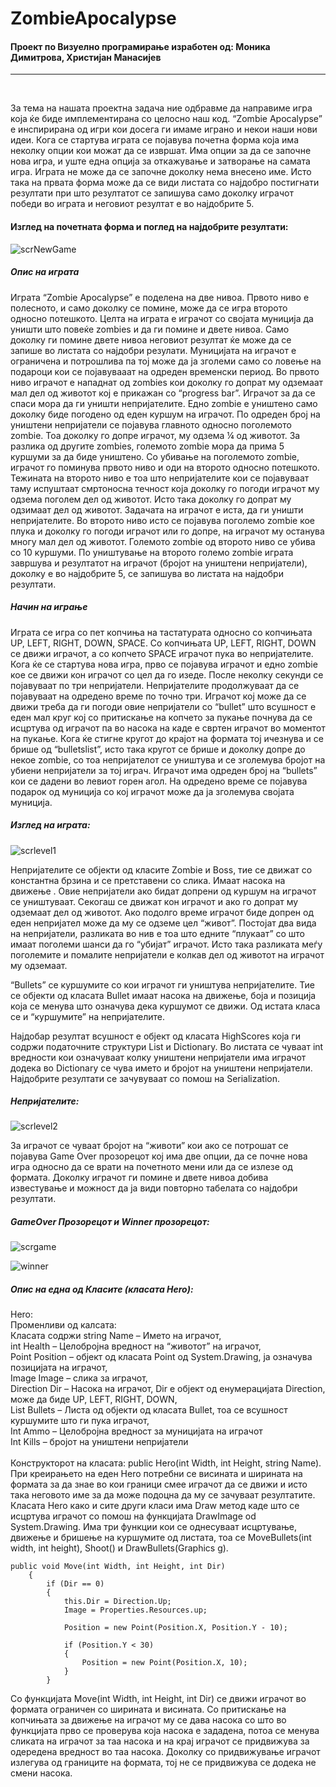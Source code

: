 # ZombieApocalypse
<h4>Проект по Визуелно програмирање изработен од: Моника Димитрова, Христијан Манасијев</h4>
<hr> 
<br>
<p>
За тема на нашата проектна задача ние одбравме да направиме игра која ќе биде имплементирана со целосно наш код. “Zombie Apocalypse” e инспириранa од игри кои досега ги имаме играно и некои наши нови идеи.  Кога се стартува играта се појавува почетна форма која има неколку опции кои можат да се извршат. Има опции за да се започне нова игра, и уште една опција за откажување и затвoрање на самата игра. Играта не може да се започне доколку нема внесено име. Исто така на првата форма може да се види листата со најдобро постигнати резултати при што резултатот се запишува само доколку играчот победи во играта и неговиот резултат е во најдобрите 5.
</p>
<h4>
Изглед на почетната форма и поглед на најдобрите резултати:
  
</h4>

![scrNewGame](https://user-images.githubusercontent.com/50083565/60402706-7069f200-9b93-11e9-8f06-785afdc25a05.png)

<h5>
  Опис на играта
  </h5>
 <p>
Играта “Zombie Apocalypse” е поделена на две нивоа. Првото ниво е полесното, и само доколку се помине, може да се игра второто односно потешкото. Целта на играта е играчот со својата муниција да уништи што повеќе zombies и да ги помине и двете нивоа. Само доколку ги помине двете нивоа неговиот резултат ќе може да се запише во листата со најдобри резулати. Муницијата на играчот е ограничена и потрошлива па тој може да ја зголеми само со ловење на подароци кои се појавувааат на одреден временски период. Во првото ниво играчот е нападнат од zombies кои доколку го допрат му одземаат мал дел од животот кој е прикажан со “progress bar”.  Играчот за да се спаси мора да ги уништи непријателите. Едно zombie е уништено само доколку биде погодено од еден куршум на играчот. По одреден број на уништени непријатели се појавува главното односно поголемото zombie. Тоа доколку го допре играчот, му одзема ¼ од животот. За разлика од другите zombies, големото zombie мора да прима 5 куршуми за да биде уништено. Со убивање на поголемото zombie, играчот го поминува првото ниво и оди на второто односно потешкото. Тежината на второто ниво е тоа што непријателите кои се појавуваат таму испуштаат смртоносна течност која доколку го погоди играчот му одзема поголем дел од животот. Исто така доколку го допрат му одзимаат дел од животот. Задачата на играчот е иста, да ги уништи непријателите. Во второто ниво исто се појавува поголемо zombie кое плука и доколку го погоди играчот или го допре, на играчот му останува многу мал дел од животот. Големото zombie од второто ниво се убива со 10 куршуми. По уништување на второто големо zombie играта завршува и резултатот на играчот (бројот на уништени непријатели), доколку е во најдобрите 5, се запишува во листата на најдобри резултати.

  </p>
 <h5> Начин на играње</h5>
 <p>
Играта се игра со пет копчиња на тастатурата односно со копчињата UP, LEFT, RIGHT, DOWN, SPACE.  Со копчињата UP, LEFT, RIGHT, DOWN се движи играчот, а со копчето SPACE играчот пука во непријателите. 
Кога ќе се стартува нова игра, прво се појавува играчот и едно zombie кое се движи кон играчот со цел да го изеде. После неколку секунди се појавуваат по три непријатели. Непријателите продолжуваат да се појавуваат на одредено време по точно три. Играчот кој може да се движи треба да ги погоди овие непријатели со “bullet” што всушност е еден мал круг кој со притискање на копчето за пукање почнува да се исцртува од играчот па во насока на каде е свртен играчот во моментот на пукање.  Кога ќе стигне кругот до крајот на формата тој ичезнува и се брише од “bulletslist”, исто така кругот се брише и доколку допре до некое zombie, со тоа непријателот се уништува и се зголемува бројот на убиени непријатели за тој играч. Играчот има одреден број на “bullets” кои се дадени во левиот горен агол. На одредено време се појавува подарок од муниција со кој играчот може да ја зголемува својата муниција.
  </p>
  <h5>
Изглед на играта:
</h5>

![scrlevel1](https://user-images.githubusercontent.com/50083565/60402658-ecb00580-9b92-11e9-8b30-111c8979c836.png)

<p>
Непријателите се објекти од класите Zombie и Boss, тие се движат со константна брзина и се претставени со слика. Имаат насока на движење . Овие непријатели ако бидат допрени од куршум на играчот се уништуваат. Секогаш се движат кон играчот и ако го допрат му одземаат дел од животот. Ако подолго време играчот биде допрен од еден непријател може да му се одземе цел “живот”.  Постојат два вида на непријатели, разликата во нив е тоа што едните “плукаат” со што имаат поголеми шанси да го “убијат” играчот. Исто така разликата меѓу поголемите и помалите непријатели е колкав дел од животот на играчот му одземаат.
  </p>
  <p>
“Bullets” се куршумите со кои играчот ги уништува непријателите. Тие се објекти од класата Bullet имаат насока на движење, боја и позиција која се менува што означува дека куршумот се движи. Од истата класа се и “куршумите” на непријателите.
</p>
<p>
Најдобар резултат всушност е објект од класата HighScores  која ги содржи податочните структури List и Dictionary. Во листата се чуваат int вредности кои означуваат колку уништени непријатели има играчот додека во Dictionary се чува името и бројот на уништени непријатели. Најдобрите резултати се зачувуваат со помош на Serialization. 
</p>
<h5>Непријателите:</h5>

![scrlevel2](https://user-images.githubusercontent.com/50083565/60402642-9e9b0200-9b92-11e9-962a-02c5f2e8e6b0.png)
<p>За играчот се чуваат бројот на “животи” кои ако се потрошат се појавува Game Over прозорецот кој има две опции, да се почне нова игра односно да се врати на почетното мени или да се излезе од формата. Доколку играчот ги помине и двете нивоа добива известување и можност да ја види повторно табелата со најдобри резултати.</p>
<h5>GameOver Прозорецот и Winner прозорецот:</h5>

![scrgame](https://user-images.githubusercontent.com/50083565/60402959-1a974900-9b97-11e9-955d-21826f6321d6.PNG) 


 ![winner](https://user-images.githubusercontent.com/50083565/60402905-26364000-9b96-11e9-9901-a1e360038714.PNG)


<p>
<h5>Опис на една од Класите (класата Hero):</h5>

Hero:<br>
Променливи од калсата:<br>
Класата содржи string Name – Името на играчот, <br>
int Health – Целобројна вредност на “животот” на играчот,<br>
Point Position – објект од класата Point од System.Drawing, ја означува позицијата на играчот,<br>
Image Image – слика за играчот,<br>
Direction Dir – Насока на играчот, Dir  е објект од енумерацијата Direction, може да биде UP, LEFT, RIGHT, DOWN,<br>
List<Bullet> Bullets – Листа од објекти од класата Bullet, тоа се всушност куршумите што ги пука играчот,<br>
Int Ammo – Целобројна вредност за муницијата на играчот<br>
Int Kills – бројот на уништени непријатели<br><br>
Конструкторот на класата: public Hero(int Width, int Height, string Name).  При креирањето на еден Hero потребни се висината и ширината на формата за да знае во кои граници смее играчот да се движи и исто така неговото име за да може подоцна да му се зачуваат резултатите. Класата Hero како и сите други класи има Draw метод каде што се исцртува играчот со помош на функцијата DrawImage od System.Drawing. Има три функции кои се однесуваат исцртување,  движење и бришење на куршумите од листата, тоа се MoveBullets(int width, int height), Shoot() и DrawBullets(Graphics g).  
  
    public void Move(int Width, int Height, int Dir)
        {
            if (Dir == 0)
            {
                this.Dir = Direction.Up;
                Image = Properties.Resources.up;

                Position = new Point(Position.X, Position.Y - 10);

                if (Position.Y < 30)
                {
                    Position = new Point(Position.X, 10);
                }
            }
  
Со функцијата Move(int Width, int Height, int Dir) се движи играчот во формата ограничен со ширината и висината. Со притискање на копчињата за движење на играчот му се дава насока со што во функцијата прво се проверува која насока е зададена, потоа се менува сликата на играчот за таа насока и на крај играчот се придвижува за одередена вредност во таа насока. Доколку со придвижување играчот излегува од границите на формата, тој не се придвижува се додека не смени насока.

</p>


